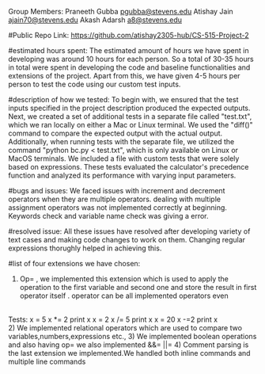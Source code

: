Group Members: Praneeth Gubba pgubba@stevens.edu Atishay Jain ajain70@stevens.edu Akash Adarsh a8@stevens.edu

#Public Repo Link: https://github.com/atishay2305-hub/CS-515-Project-2

#estimated hours spent: The estimated amount of hours we have spent in developing was around 10 hours for each person. So a total of 30-35 hours in total were spent in developing the code and baseline functionalities and extensions of the project. Apart from this, we have given 4-5 hours per person to test the code using our custom test inputs.

#description of how we tested: To begin with, we ensured that the test inputs specified in the project description produced the expected outputs. Next, we created a set of additional tests in a separate file called "test.txt", which we ran locally on either a Mac or Linux terminal. We used the "diff()" command to compare the expected output with the actual output. Additionally, when running tests with the separate file, we utilized the command "python bc.py < test.txt", which is only available on Linux or MacOS terminals. We included a file with custom tests that were solely based on expressions. These tests evaluated the calculator's precedence function and analyzed its performance with varying input parameters.

#bugs and issues: We faced issues with increment and decrement operators when they are multiple operators. dealing with multiple assignment operators was not implemented correctly at beginning. Keywords check and variable name check was giving a error.

#resolved issue: All these issues have resolved after developing variety of text cases and making code changes to work on them. Changing regular expressions thorughly helped in achieving this.

#list of four extensions we have chosen:

1) Op= , we implemented this extension which is used to apply the operation to the first variable and second one and store the result in first operator itself . operator can be all implemented operators even
<br>
Tests:
x = 5
x *= 2
print x
x = 2
x /= 5
print x
x = 20
x -=2
print x <br>
2) We implemented relational operators which are used to compare two variables,numbers,expressions etc.,
3) We implemented boolean operations and also having op= we also implemented &&= ||=
4) Comment parsing is the last extension we implemented.We handled both inline commands and multiple line commands
